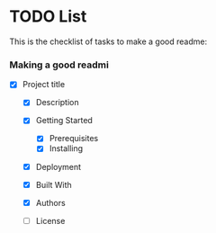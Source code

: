 # TODO List
This is the checklist of tasks to make a good readme:

### Making a good readmi
- [x] Project title
    - [x] Description
    - [x] Getting Started
        - [x] Prerequisites
        - [x] Installing
    - [x] Deployment
    - [x] Built With
    - [x] Authors
    - [ ] License
 
